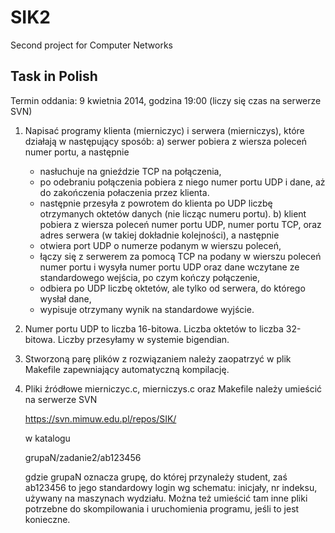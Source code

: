 SIK2
====

Second project for Computer Networks


Task in Polish
----
Termin oddania: 9 kwietnia 2014, godzina 19:00
                (liczy się czas na serwerze SVN)

1. Napisać programy klienta (mierniczyc) i serwera (mierniczys), które
   działają w następujący sposób:
   a) serwer pobiera z wiersza poleceń numer portu, a następnie
   - nasłuchuje na gnieździe TCP na połączenia,
   - po odebraniu połączenia pobiera z niego numer portu UDP i dane,
     aż do zakończenia połaczenia przez klienta.
   - następnie przesyła z powrotem do klienta po UDP liczbę otrzymanych 
     oktetów danych (nie licząc numeru portu).
   b) klient pobiera z wiersza poleceń numer portu UDP, numer portu TCP, 
     oraz adres serwera (w takiej dokładnie kolejności), a następnie
   - otwiera port UDP o numerze podanym w wierszu poleceń,
   - łączy się z serwerem za pomocą TCP na podany w wierszu poleceń numer
     portu i wysyła numer portu UDP oraz dane wczytane ze standardowego 
     wejścia, po czym kończy połączenie,
   - odbiera po UDP liczbę oktetów, ale tylko od serwera, do
     którego wysłał dane,
   - wypisuje otrzymany wynik na standardowe wyjście.
2. Numer portu UDP to liczba 16-bitowa. Liczba oktetów to liczba 32-bitowa.
   Liczby przesyłamy w systemie bigendian.
3. Stworzoną parę plików z rozwiązaniem należy zaopatrzyć w plik Makefile 
   zapewniający automatyczną kompilację.
4. Pliki źródłowe mierniczyc.c, mierniczys.c oraz Makefile należy umieścić
   na serwerze SVN

   https://svn.mimuw.edu.pl/repos/SIK/

   w katalogu

   grupaN/zadanie2/ab123456

   gdzie grupaN oznacza grupę, do której przynależy student, zaś ab123456
   to jego standardowy login wg schematu: inicjały, nr indeksu, używany
   na maszynach wydziału. Można też umieścić tam inne pliki potrzebne do
   skompilowania i uruchomienia programu, jeśli to jest konieczne.
